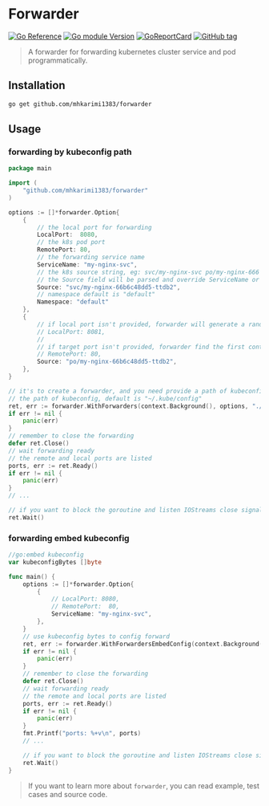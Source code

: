 # Forwarder

[![Go Reference](https://pkg.go.dev/badge/github.com/mhkarimi1383/forwarder.svg)](https://pkg.go.dev/github.com/mhkarimi1383/forwarder)
[![Go module Version](https://img.shields.io/github/go-mod/go-version/mhkarimi1383/forwarder.svg)](https://github.com/mhkarimi1383/forwarder)
[![GoReportCard](https://goreportcard.com/badge/github.com/mhkarimi1383/forwarder)](https://goreportcard.com/report/github.com/mhkarimi1383/forwarder)
[![GitHub tag](https://img.shields.io/github/tag/mhkarimi1383/forwarder.svg)](https://GitHub.com/mhkarimi1383/forwarder/tags/)

> A forwarder for forwarding kubernetes cluster service and pod programmatically.


## Installation

```bash
go get github.com/mhkarimi1383/forwarder
```


## Usage

### forwarding by kubeconfig path

```go
package main

import (
    "github.com/mhkarimi1383/forwarder"
)

options := []*forwarder.Option{
    {
        // the local port for forwarding
        LocalPort: 	8080,
        // the k8s pod port
        RemotePort: 80,
        // the forwarding service name
        ServiceName: "my-nginx-svc",
        // the k8s source string, eg: svc/my-nginx-svc po/my-nginx-666
        // the Source field will be parsed and override ServiceName or RemotePort field
        Source: "svc/my-nginx-66b6c48dd5-ttdb2",
        // namespace default is "default"
        Namespace: "default"
    },
    {	
        // if local port isn't provided, forwarder will generate a random port number
        // LocalPort: 8081,
        // 
        // if target port isn't provided, forwarder find the first container port of the pod or service
        // RemotePort: 80,
        Source: "po/my-nginx-66b6c48dd5-ttdb2",
    },
}

// it's to create a forwarder, and you need provide a path of kubeconfig
// the path of kubeconfig, default is "~/.kube/config"
ret, err := forwarder.WithForwarders(context.Background(), options, "./kubecfg")
if err != nil {
    panic(err)
}
// remember to close the forwarding
defer ret.Close()
// wait forwarding ready
// the remote and local ports are listed
ports, err := ret.Ready()
if err != nil {
    panic(err)
}
// ...

// if you want to block the goroutine and listen IOStreams close signal, you can do as following:
ret.Wait()
```

### forwarding embed kubeconfig
```go
//go:embed kubeconfig
var kubeconfigBytes []byte

func main() {
	options := []*forwarder.Option{
		{
			// LocalPort: 8080,
			// RemotePort:  80,
			ServiceName: "my-nginx-svc",
		},
	}
	// use kubeconfig bytes to config forward
	ret, err := forwarder.WithForwardersEmbedConfig(context.Background(), options, kubeconfigBytes)
	if err != nil {
		panic(err)
	}
	// remember to close the forwarding
	defer ret.Close()
	// wait forwarding ready
	// the remote and local ports are listed
	ports, err := ret.Ready()
	if err != nil {
		panic(err)
	}
	fmt.Printf("ports: %+v\n", ports)
	// ...

	// if you want to block the goroutine and listen IOStreams close signal, you can do as following:
	ret.Wait()
}
```

> If you want to learn more about `forwarder`, you can read example, test cases and source code.
